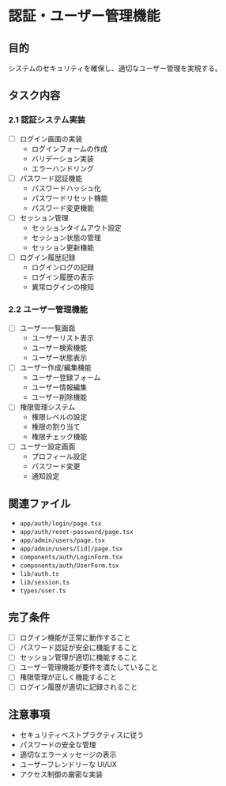# 認証・ユーザー管理機能

## 目的

システムのセキュリティを確保し、適切なユーザー管理を実現する。

## タスク内容

### 2.1 認証システム実装

- [ ] ログイン画面の実装
  - ログインフォームの作成
  - バリデーション実装
  - エラーハンドリング
- [ ] パスワード認証機能
  - パスワードハッシュ化
  - パスワードリセット機能
  - パスワード変更機能
- [ ] セッション管理
  - セッションタイムアウト設定
  - セッション状態の管理
  - セッション更新機能
- [ ] ログイン履歴記録
  - ログインログの記録
  - ログイン履歴の表示
  - 異常ログインの検知

### 2.2 ユーザー管理機能

- [ ] ユーザー一覧画面
  - ユーザーリスト表示
  - ユーザー検索機能
  - ユーザー状態表示
- [ ] ユーザー作成/編集機能
  - ユーザー登録フォーム
  - ユーザー情報編集
  - ユーザー削除機能
- [ ] 権限管理システム
  - 権限レベルの設定
  - 権限の割り当て
  - 権限チェック機能
- [ ] ユーザー設定画面
  - プロフィール設定
  - パスワード変更
  - 通知設定

## 関連ファイル

- `app/auth/login/page.tsx`
- `app/auth/reset-password/page.tsx`
- `app/admin/users/page.tsx`
- `app/admin/users/[id]/page.tsx`
- `components/auth/LoginForm.tsx`
- `components/auth/UserForm.tsx`
- `lib/auth.ts`
- `lib/session.ts`
- `types/user.ts`

## 完了条件

- [ ] ログイン機能が正常に動作すること
- [ ] パスワード認証が安全に機能すること
- [ ] セッション管理が適切に機能すること
- [ ] ユーザー管理機能が要件を満たしていること
- [ ] 権限管理が正しく機能すること
- [ ] ログイン履歴が適切に記録されること

## 注意事項

- セキュリティベストプラクティスに従う
- パスワードの安全な管理
- 適切なエラーメッセージの表示
- ユーザーフレンドリーな UI/UX
- アクセス制御の厳密な実装
